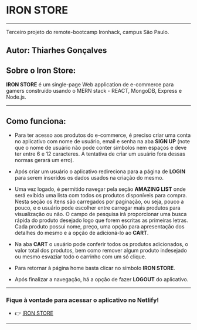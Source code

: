 # IRON STORE

---

Terceiro projeto do remote-bootcamp Ironhack, campus São Paulo.

## Autor: Thiarhes Gonçalves

## Sobre o Iron Store:

**IRON STORE** é um single-page Web application de e-commerce para gamers construído usando o MERN stack - REACT, MongoDB, Express e Node.js. 

---

## Como funciona:

- Para ter acesso aos produtos do e-commerce, é preciso criar uma conta no aplicativo com nome de usuário, email e senha na aba **SIGN UP** (note que o nome de usuário não pode conter símbolos nem espaços e deve ter entre 6 e 12 caracteres. A tentativa de criar um usuário fora dessas normas gerará um erro). 

- Após criar um usuário o aplicativo redireciona para a página de **LOGIN** para serem inseridos os dados usados na criação do mesmo.

- Uma vez logado, é permitido navegar pela seção **AMAZING LIST** onde será exibida uma lista com todos os produtos disponíveis para compra. Nesta seção os itens são carregados por paginação, ou seja, pouco a pouco, e o usuário pode escolher entre carregar mais produtos para visualização ou não. 
O campo de pesquisa irá proporcionar uma busca rápida do produto desejado logo que forem escritas as primeiras letras.
Cada produto possui nome, preço, uma opção para apresentação dos detalhes do mesmo e a opção de adicioná-lo ao **CART**.

- Na aba **CART** o usuário pode conferir todos os produtos adicionados, o valor total dos produtos, bem como remover algum produto indesejado ou mesmo esvaziar todo o carrinho com um só clique.

- Para retornar à página home basta clicar no símbolo **IRON STORE**.

- Após finalizar a navegação, há a opção de fazer **LOGOUT** do aplicativo.

--- 

### Fique à vontade para acessar o aplicativo no Netlify!

- 👉 [IRON STORE](https://ironstore.netlify.app)

---